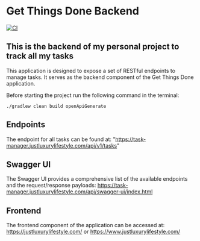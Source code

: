 # Get Things Done Backend

[![CI](https://github.com/fahrican/get_things_done/actions/workflows/cicd.yml/badge.svg)](https://github.com/fahrican/get_things_done/actions/workflows/cicd.yml)

## This is the backend of my personal project to track all my tasks

This application is designed to expose a set of RESTful endpoints to manage tasks. It serves as the backend component of the Get Things Done application.

Before starting the project run the following command in the terminal:
```
./gradlew clean build openApiGenerate
```

## Endpoints

The endpoint for all tasks can be found at: "https://task-manager.justluxurylifestyle.com/api/v1/tasks"

## Swagger UI

The Swagger UI provides a comprehensive list of the available endpoints and the request/response payloads: https://task-manager.justluxurylifestyle.com/api/swagger-ui/index.html

## Frontend

The frontend component of the application can be accessed at: https://justluxurylifestyle.com/ or https://www.justluxurylifestyle.com/
